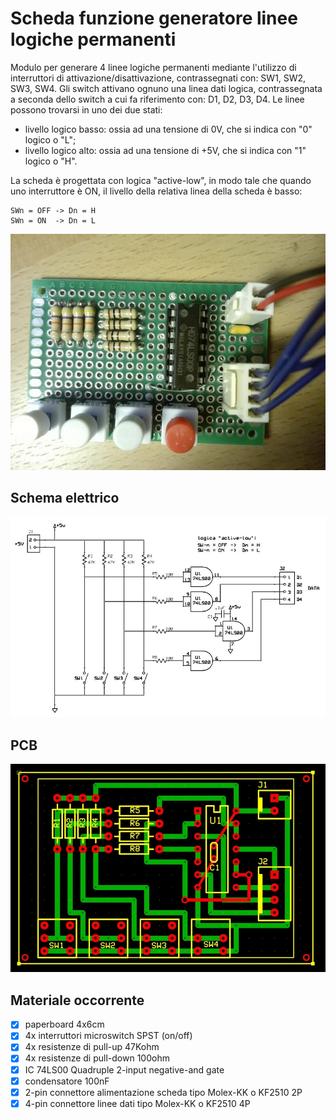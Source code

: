 # Scheda funzione generatore linee logiche permanenti
Modulo per generare 4 linee logiche permanenti mediante l'utilizzo di interruttori di attivazione/disattivazione, contrassegnati con: SW1, SW2, SW3, SW4. 
Gli switch attivano ognuno una linea dati logica, contrassegnata a seconda dello switch a cui fa riferimento con: D1, D2, D3, D4. 
Le linee possono trovarsi in uno dei due stati:
- livello logico basso: ossia ad una tensione di 0V, che si indica con "0" logico o "L";
- livello logico alto: ossia ad una tensione di +5V, che si indica con "1" logico o "H".

La scheda è progettata con logica "active-low", in modo tale che quando uno interruttore è ON, il livello della relativa linea della scheda è basso:

    SWn = OFF -> Dn = H
    SWn = ON  -> Dn = L

![sf-built](sf-03_built.jpg)


## Schema elettrico
![sf-schematic](sf-03_sch.jpg)


## PCB
![sf-pcb](sf-03_pcb.jpg)


## Materiale occorrente
- [x] paperboard 4x6cm
- [x] 4x interruttori microswitch SPST (on/off)
- [x] 4x resistenze di pull-up 47Kohm
- [x] 4x resistenze di pull-down 100ohm
- [x] IC 74LS00 Quadruple 2-input negative-and gate
- [x] condensatore 100nF
- [x] 2-pin connettore alimentazione scheda tipo Molex-KK o KF2510 2P
- [x] 4-pin connettore linee dati tipo Molex-KK o KF2510 4P